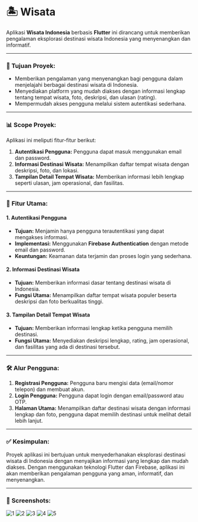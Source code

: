 # 🏝️ Wisata

Aplikasi **Wisata Indonesia** berbasis **Flutter** ini dirancang untuk memberikan pengalaman eksplorasi destinasi wisata Indonesia yang menyenangkan dan informatif.

---

### 🎯 Tujuan Proyek:
- Memberikan pengalaman yang menyenangkan bagi pengguna dalam menjelajahi berbagai destinasi wisata di Indonesia.
- Menyediakan platform yang mudah diakses dengan informasi lengkap tentang tempat wisata, foto, deskripsi, dan ulasan (rating).
- Mempermudah akses pengguna melalui sistem autentikasi sederhana.

---

### 📊 **Scope Proyek:**
Aplikasi ini meliputi fitur-fitur berikut:
1. **Autentikasi Pengguna:** Pengguna dapat masuk menggunakan email dan password.
2. **Informasi Destinasi Wisata:** Menampilkan daftar tempat wisata dengan deskripsi, foto, dan lokasi.
3. **Tampilan Detail Tempat Wisata:** Memberikan informasi lebih lengkap seperti ulasan, jam operasional, dan fasilitas.

---

### 🔑 **Fitur Utama:**

#### 1. **Autentikasi Pengguna**
   - **Tujuan:** Menjamin hanya pengguna terautentikasi yang dapat mengakses informasi.
   - **Implementasi:** Menggunakan **Firebase Authentication** dengan metode email dan password.
   - **Keuntungan:** Keamanan data terjamin dan proses login yang sederhana.

#### 2. **Informasi Destinasi Wisata**
   - **Tujuan:** Memberikan informasi dasar tentang destinasi wisata di Indonesia.
   - **Fungsi Utama:** Menampilkan daftar tempat wisata populer beserta deskripsi dan foto berkualitas tinggi.

#### 3. **Tampilan Detail Tempat Wisata**
   - **Tujuan:** Memberikan informasi lengkap ketika pengguna memilih destinasi.
   - **Fungsi Utama:** Menyediakan deskripsi lengkap, rating, jam operasional, dan fasilitas yang ada di destinasi tersebut.

---

### 🛠️ **Alur Pengguna:**
1. **Registrasi Pengguna:** Pengguna baru mengisi data (email/nomor telepon) dan membuat akun.
2. **Login Pengguna:** Pengguna dapat login dengan email/password atau OTP.
3. **Halaman Utama:** Menampilkan daftar destinasi wisata dengan informasi lengkap dan foto, pengguna dapat memilih destinasi untuk melihat detail lebih lanjut.

---

### ✅ **Kesimpulan:**
Proyek aplikasi ini bertujuan untuk menyederhanakan eksplorasi destinasi wisata di Indonesia dengan menyajikan informasi yang lengkap dan mudah diakses. Dengan menggunakan teknologi Flutter dan Firebase, aplikasi ini akan memberikan pengalaman pengguna yang aman, informatif, dan menyenangkan.

---

### 📸 **Screenshots:**

![1](https://github.com/user-attachments/assets/87854ebb-0247-445d-bc88-40a26c0b9a71)
![2](https://github.com/user-attachments/assets/22443ac5-da93-4e9b-a086-0ef50c113698)
![3](https://github.com/user-attachments/assets/0acb6574-5a75-4ccd-902e-d7683e6d3d07)
![4](https://github.com/user-attachments/assets/77d787f4-b641-46a2-8138-805711d3b437)
![5](https://github.com/user-attachments/assets/5d4ce8cf-b143-440b-b9b9-ed15572ba164)

